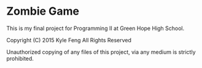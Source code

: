 Zombie Game
===========

This is my final project for Programming II at Green Hope High School.

Copyright (C) 2015 Kyle Feng
All Rights Reserved

Unauthorized copying of any files of this project,
via any medium is strictly prohibited.

